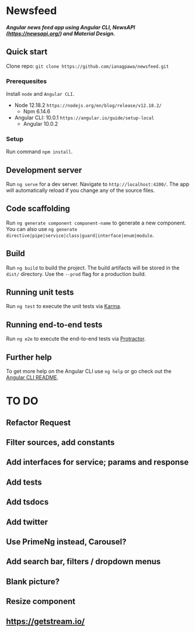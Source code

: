 # Newsfeed
##### Angular news feed app using Angular CLI, NewsAPI (https://newsapi.org/) and  Material Design.

## Quick start
Clone repo: `git clone https://github.com/ianagpawa/newsfeed.git`

### Prerequesites
Install `node` and `Angular CLI`.
* Node 12.18.2 `https://nodejs.org/en/blog/release/v12.18.2/`
    * Npm 6.14.6
* Angular CLI: 10.0.1 `https://angular.io/guide/setup-local`
    * Angular 10.0.2

### Setup
Run command `npm install`.

## Development server

Run `ng serve` for a dev server. Navigate to `http://localhost:4200/`. The app will automatically reload if you change any of the source files.

## Code scaffolding

Run `ng generate component component-name` to generate a new component. You can also use `ng generate directive|pipe|service|class|guard|interface|enum|module`.

## Build

Run `ng build` to build the project. The build artifacts will be stored in the `dist/` directory. Use the `--prod` flag for a production build.

## Running unit tests

Run `ng test` to execute the unit tests via [Karma](https://karma-runner.github.io).

## Running end-to-end tests

Run `ng e2e` to execute the end-to-end tests via [Protractor](http://www.protractortest.org/).

## Further help

To get more help on the Angular CLI use `ng help` or go check out the [Angular CLI README](https://github.com/angular/angular-cli/blob/master/README.md).

# TO DO
## Refactor Request
## Filter sources, add constants
## Add interfaces for service; params and response
## Add tests
## Add tsdocs
## Add twitter
## Use PrimeNg instead, Carousel?
## Add search bar, filters / dropdown menus
## Blank picture?
## Resize component
## https://getstream.io/
